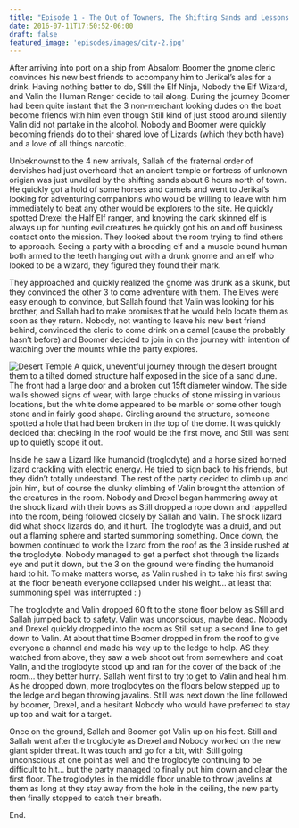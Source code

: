```yaml
---
title: "Episode 1 - The Out of Towners, The Shifting Sands and Lessons in Jump"
date: 2016-07-11T17:50:52-06:00
draft: false
featured_image: 'episodes/images/city-2.jpg'
---
```

After arriving into port on a ship from Absalom Boomer the gnome cleric convinces his new best friends to accompany him to Jerikal’s ales for a drink. Having nothing better to do, Still the Elf Ninja, Nobody the Elf Wizard, and Valin the Human Ranger decide to tail along. During the journey Boomer had been quite instant that the 3 non-merchant looking dudes on the boat become friends with him even though Still kind of just stood around silently Valin did not partake in the alcohol. Nobody and Boomer were quickly becoming friends do to their shared love of Lizards (which they both have) and a love of all things narcotic.  

Unbeknownst to the 4 new arrivals, Sallah of the fraternal order of dervishes had just overheard that an ancient temple or fortress of unknown origian was just unveiled by the shifting sands about 6 hours north of town. He quickly got a hold of some horses and camels and went to Jerikal’s looking for adventuring companions who would be willing to leave with him immediately to beat any other would be explorers to the site. He quickly spotted Drexel the Half Elf ranger, and knowing the dark skinned elf is always up for hunting evil creatures he quickly got his on and off business contact onto the mission. They looked about the room trying to find others to approach. Seeing a party with a brooding elf and a muscle bound human both armed to the teeth hanging out with a drunk gnome and an elf who looked to be a wizard, they figured they found their mark.  

They approached and quickly realized the gnome was drunk as a skunk, but they convinced the other 3 to come adventure with them. The Elves were easy enough to convince, but Sallah found that Valin was looking for his brother, and Sallah had to make promises that he would help locate them as soon as they return. Nobody, not wanting to leave his new best friend behind, convinced the cleric to come drink on a camel (cause the probably hasn’t before) and Boomer decided to join in on the journey with intention of watching over the mounts while the party explores.  

![Desert Temple](/temple.jpg)
A quick, uneventful journey through the desert brought them to a tilted domed structure half exposed in the side of a sand dune. The front had a large door and a broken out 15ft diameter window. The side walls showed signs of wear, with large chucks of stone missing in various locations, but the white dome appeared to be marble or some other tough stone and in fairly good shape. Circling around the structure, someone spotted a hole that had been broken in the top of the dome. It was quickly decided that checking in the roof would be the first move, and Still was sent up to quietly scope it out.  

Inside he saw a Lizard like humanoid (troglodyte) and a horse sized horned lizard crackling with electric energy. He tried to sign back to his friends, but they didn’t totally understand. The rest of the party decided to climb up and join him, but of course the clunky climbing of Valin brought the attention of the creatures in the room. Nobody and Drexel began hammering away at the shock lizard with their bows as Still dropped a rope down and rappelled into the room, being followed closely by Sallah and Valin. The shock lizard did what shock lizards do, and it hurt. The troglodyte was a druid, and put out a flaming sphere and started summoning something. Once down, the bowmen continued to work the lizard from the roof as the 3 inside rushed at the troglodyte. Nobody managed to get a perfect shot through the lizards eye and put it down, but the 3 on the ground were finding the humanoid hard to hit. To make matters worse, as Valin rushed in to take his first swing at the floor beneath everyone collapsed under his weight… at least that summoning spell was interrupted : )  

The troglodyte and Valin dropped 60 ft to the stone floor below as Still and Sallah jumped back to safety. Valin was unconscious, maybe dead. Nobody and Drexel quickly dropped into the room as Still set up a second line to get down to Valin. At about that time Boomer dropped in from the roof to give everyone a channel and made his way up to the ledge to help. AS they watched from above, they saw a web shoot out from somewhere and coat Valin, and the troglodyte stood up and ran for the cover of the back of the room… they better hurry. Sallah went first to try to get to Valin and heal him. As he dropped down, more troglodytes on the floors below stepped up to the ledge and began throwing javalins. Still was next down the line followed by boomer, Drexel, and a hesitant Nobody who would have preferred to stay up top and wait for a target.  

Once on the ground, Sallah and Boomer got Valin up on his feet. Still and Sallah went after the troglodyte as Drexel and Nobody worked on the new giant spider threat. It was touch and go for a bit, with Still going unconscious at one point as well and the troglodyte continuing to be difficult to hit… but the party managed to finally put him down and clear the first floor. The troglodytes in the middle floor unable to throw javelins at them as long at they stay away from the hole in the ceiling, the new party then finally stopped to catch their breath.  

End.
